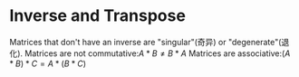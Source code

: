 # Inverse and Transpose
Matrices that don't have an inverse are "singular"(奇异) or "degenerate"(退化).
Matrices are not commutative:$A*B{\ne}B*A$
Matrices are associative:$(A*B)*C=A*(B*C)$
<!--stackedit_data:
eyJoaXN0b3J5IjpbMTgzMzUzODExNF19
-->